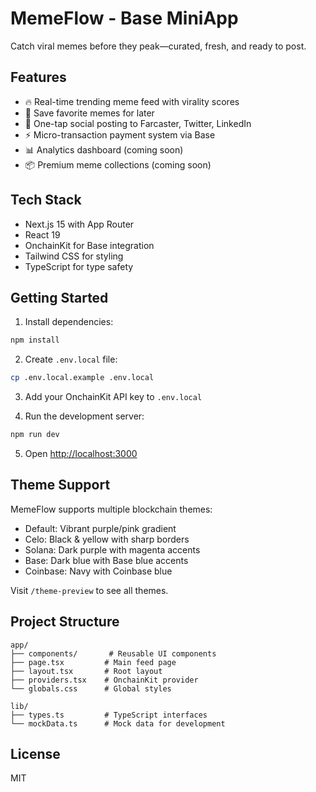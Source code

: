 # MemeFlow - Base MiniApp

Catch viral memes before they peak—curated, fresh, and ready to post.

## Features

- 🔥 Real-time trending meme feed with virality scores
- 💾 Save favorite memes for later
- 🚀 One-tap social posting to Farcaster, Twitter, LinkedIn
- ⚡ Micro-transaction payment system via Base
- 📊 Analytics dashboard (coming soon)
- 📦 Premium meme collections (coming soon)

## Tech Stack

- Next.js 15 with App Router
- React 19
- OnchainKit for Base integration
- Tailwind CSS for styling
- TypeScript for type safety

## Getting Started

1. Install dependencies:
```bash
npm install
```

2. Create `.env.local` file:
```bash
cp .env.local.example .env.local
```

3. Add your OnchainKit API key to `.env.local`

4. Run the development server:
```bash
npm run dev
```

5. Open [http://localhost:3000](http://localhost:3000)

## Theme Support

MemeFlow supports multiple blockchain themes:
- Default: Vibrant purple/pink gradient
- Celo: Black & yellow with sharp borders
- Solana: Dark purple with magenta accents
- Base: Dark blue with Base blue accents
- Coinbase: Navy with Coinbase blue

Visit `/theme-preview` to see all themes.

## Project Structure

```
app/
├── components/       # Reusable UI components
├── page.tsx         # Main feed page
├── layout.tsx       # Root layout
├── providers.tsx    # OnchainKit provider
└── globals.css      # Global styles

lib/
├── types.ts         # TypeScript interfaces
└── mockData.ts      # Mock data for development
```

## License

MIT
